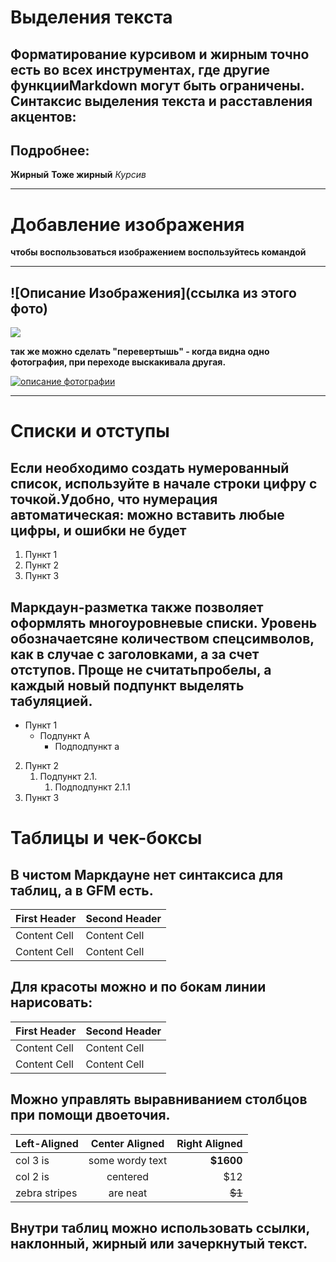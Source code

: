 # Выделения текста
## Форматирование курсивом и жирным точно есть во всех инструментах, где другие функцииMarkdown могут быть ограничены. Синтаксис выделения текста и расставления акцентов:
## Подробнее:

__Жирный__
**Тоже жирный**
*Курсив*

---
# Добавление изображения
**чтобы воспользоваться изображением воспользуйтесь командой**

---
![Описание Изображения](ссылка из этого фото)
---
![](https://images.unsplash.com/photo-1685440210801-d66177b55a06?ixlib=rb-4.0.3&ixid=M3wxMjA3fDB8MHxwaG90by1wYWdlfHx8fGVufDB8fHx8fA%3D%3D&auto=format&fit=crop&w=687&q=80)

**так же можно сделать "перевертышь" - когда видна одно фотография, при переходе выскакивала другая.**

[![описание фотографии](https://plus.unsplash.com/premium_photo-1675019222084-1be97a344202?ixlib=rb-4.0.3&ixid=M3wxMjA3fDB8MHxwaG90by1wYWdlfHx8fGVufDB8fHx8fA%3D%3D&auto=format&fit=crop&w=802&q=80)](https://web-zoopark.ru/wp-content/uploads/2018/07/2-278.jpg)

---



# Списки и отступы

## Если необходимо создать нумерованный список, используйте в начале строки цифру с точкой.Удобно, что нумерация автоматическая: можно вставить любые цифры, и ошибки не будет

1. Пункт 1
2. Пункт 2
3. Пункт 3

## Маркдаун-разметка также позволяет оформлять многоуровневые списки. Уровень обозначаетсяне количеством спецсимволов, как в случае с заголовками, а за счет отступов. Проще не считатьпробелы, а каждый новый подпункт выделять табуляцией.

- Пункт 1
    - Подпункт A
        - Подподпункт a
2. Пункт 2
    1. Подпункт 2.1.
        1. Подподпункт 2.1.1
3. Пункт 3


# Таблицы и чек-боксы

## В чистом Маркдауне нет синтаксиса для таблиц, а в GFM есть.
First Header | Second Header
------------- | -------------
Content Cell | Content Cell
Content Cell | Content Cell
## Для красоты можно и по бокам линии нарисовать:
| First Header | Second Header |
| ------------- | ------------- |
| Content Cell | Content Cell |
| Content Cell | Content Cell |
## Можно управлять выравниванием столбцов при помощи двоеточия.
| Left-Aligned | Center Aligned | Right Aligned |
|:------------- |:---------------:| -------------:|
| col 3 is | some wordy text | **$1600** |
| col 2 is | centered | $12 |
| zebra stripes | are neat | ~~$1~~ |
## Внутри таблиц можно использовать ссылки, наклонный, жирный или зачеркнутый текст.